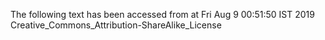 The following text has been accessed from at Fri Aug 9 00:51:50 IST 2019
Creative_Commons_Attribution-ShareAlike_License
